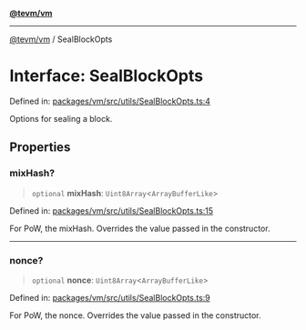 [**@tevm/vm**](../README.md)

***

[@tevm/vm](../globals.md) / SealBlockOpts

# Interface: SealBlockOpts

Defined in: [packages/vm/src/utils/SealBlockOpts.ts:4](https://github.com/evmts/tevm-monorepo/blob/main/packages/vm/src/utils/SealBlockOpts.ts#L4)

Options for sealing a block.

## Properties

### mixHash?

> `optional` **mixHash**: `Uint8Array`\<`ArrayBufferLike`\>

Defined in: [packages/vm/src/utils/SealBlockOpts.ts:15](https://github.com/evmts/tevm-monorepo/blob/main/packages/vm/src/utils/SealBlockOpts.ts#L15)

For PoW, the mixHash.
Overrides the value passed in the constructor.

***

### nonce?

> `optional` **nonce**: `Uint8Array`\<`ArrayBufferLike`\>

Defined in: [packages/vm/src/utils/SealBlockOpts.ts:9](https://github.com/evmts/tevm-monorepo/blob/main/packages/vm/src/utils/SealBlockOpts.ts#L9)

For PoW, the nonce.
Overrides the value passed in the constructor.
